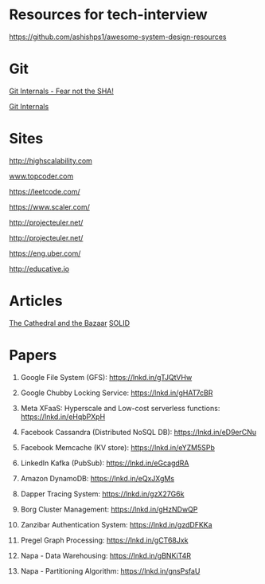 # Resources for tech-interview

https://github.com/ashishps1/awesome-system-design-resources


# Git


[Git Internals - Fear not the SHA!](https://youtu.be/P6jD966jzlk?si=oPpztxB7vQr6fJ9l)

[Git Internals](https://youtube.com/playlist?list=PL9lx0DXCC4BNUby5H58y6s2TQVLadV8v7&si=SOySFeaCkgv3bmkj)

# Sites

http://highscalability.com

www.topcoder.com

https://leetcode.com/

https://www.scaler.com/

http://projecteuler.net/

http://projecteuler.net/

https://eng.uber.com/

http://educative.io


# Articles

[The Cathedral and the Bazaar](http://www.catb.org/~esr/writings/cathedral-bazaar/cathedral-bazaar/)
[SOLID](https://www.digitalocean.com/community/conceptual-articles/s-o-l-i-d-the-first-five-principles-of-object-oriented-design)

# Papers

1. Google File System (GFS): https://lnkd.in/gTJQtVHw

2. Google Chubby Locking Service: https://lnkd.in/gHAT7cBR

3. Meta XFaaS: Hyperscale and Low-cost serverless functions: https://lnkd.in/eHqbPXpH

4. Facebook Cassandra (Distributed NoSQL DB): https://lnkd.in/eD9erCNu

5. Facebook Memcache (KV store): https://lnkd.in/eYZM5SPb

6. LinkedIn Kafka (PubSub): https://lnkd.in/eGcagdRA

7. Amazon DynamoDB: https://lnkd.in/eQxJXgMs

8. Dapper Tracing System: https://lnkd.in/gzX27G6k

9. Borg Cluster Management: 
https://lnkd.in/gHzNDwQP

10. Zanzibar Authentication System: 
https://lnkd.in/gzdDFKKa

11. Pregel Graph Processing: https://lnkd.in/gCT68Jxk

12. Napa - Data Warehousing: https://lnkd.in/gBNKiT4R

13. Napa - Partitioning Algorithm: https://lnkd.in/gnsPsfaU
